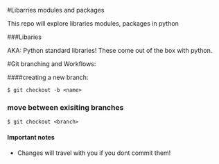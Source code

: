 #Libarries modules and packages

This repo will explore libraries modules, packages in python

###Libaries

AKA: Python standard libraries! These come out of the box with python.

#Git branching and Workflows:

####creating a new branch:
````
$ git checkout -b <name>
````

### move between exisiting branches
````
$ git checkout <branch>
````

#### Important notes
- Changes will travel with you if you dont commit them!
